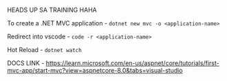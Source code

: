 HEADS UP SA TRAINING HAHA


To create a .NET MVC application - ```dotnet new mvc -o <application-name>```

Redirect into vscode - ```code -r <application-name>```


Hot Reload - ```dotnet watch```


DOCS LINK - https://learn.microsoft.com/en-us/aspnet/core/tutorials/first-mvc-app/start-mvc?view=aspnetcore-8.0&tabs=visual-studio

